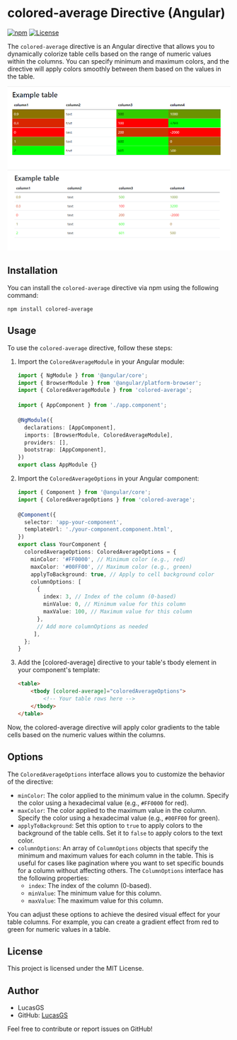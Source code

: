 # colored-average Directive (Angular)

[![npm](https://img.shields.io/npm/v/colored-average)](https://www.npmjs.com/package/colored-average)
[![License](https://img.shields.io/npm/l/colored-average)](https://github.com/Luconico/colored-average/blob/main/LICENSE)

The `colored-average` directive is an Angular directive that allows you to dynamically colorize table cells based on the range of numeric values within the columns. You can specify minimum and maximum colors, and the directive will apply colors smoothly between them based on the values in the table.

![colored-average Example1](https://github.com/Luconico/colored-average/blob/main/example1.png)
![colored-average Example2](https://github.com/Luconico/colored-average/blob/main/example2.png)

## Installation

You can install the `colored-average` directive via npm using the following command:

```shell
npm install colored-average
```
## Usage

To use the `colored-average` directive, follow these steps:

1. Import the `ColoredAverageModule` in your Angular module:

   ```typescript
   import { NgModule } from '@angular/core';
   import { BrowserModule } from '@angular/platform-browser';
   import { ColoredAverageModule } from 'colored-average';

   import { AppComponent } from './app.component';

   @NgModule({
     declarations: [AppComponent],
     imports: [BrowserModule, ColoredAverageModule],
     providers: [],
     bootstrap: [AppComponent],
   })
   export class AppModule {}
   ```

2. Import the `ColoredAverageOptions` in your Angular component:

   ```typescript
   import { Component } from '@angular/core';
   import { ColoredAverageOptions } from 'colored-average';

   @Component({
     selector: 'app-your-component',
     templateUrl: './your-component.component.html',
   })
   export class YourComponent {
     coloredAverageOptions: ColoredAverageOptions = {
       minColor: '#FF0000', // Minimum color (e.g., red)
       maxColor: '#00FF00', // Maximum color (e.g., green)
       applyToBackground: true, // Apply to cell background color
       columnOptions: [
         {
           index: 3, // Index of the column (0-based)
           minValue: 0, // Minimum value for this column
           maxValue: 100, // Maximum value for this column
         },
         // Add more columnOptions as needed
        ],
     };
   }
   ```

3. Add the [colored-average] directive to your table's tbody element in your component's template:

    ```html
    <table>
        <tbody [colored-average]="coloredAverageOptions">
            <!-- Your table rows here -->
        </tbody>
    </table>
    ```
Now, the colored-average directive will apply color gradients to the table cells based on the numeric values within the columns.

## Options

The `ColoredAverageOptions` interface allows you to customize the behavior of the directive:

- `minColor`: The color applied to the minimum value in the column. Specify the color using a hexadecimal value (e.g., `#FF0000` for red).
- `maxColor`: The color applied to the maximum value in the column. Specify the color using a hexadecimal value (e.g., `#00FF00` for green).
- `applyToBackground`: Set this option to `true` to apply colors to the background of the table cells. Set it to `false` to apply colors to the text color.
- `columnOptions`: An array of `ColumnOptions` objects that specify the minimum and maximum values for each column in the table. This is useful for cases like pagination where you want to set specific bounds for a column without affecting others. The `ColumnOptions` interface has the following properties:
  - `index`: The index of the column (0-based).
  - `minValue`: The minimum value for this column.
  - `maxValue`: The maximum value for this column.

You can adjust these options to achieve the desired visual effect for your table columns. For example, you can create a gradient effect from red to green for numeric values in a table.

## License

This project is licensed under the MIT License.

## Author

- LucasGS
- GitHub: [LucasGS](https://github.com/Luconico)

Feel free to contribute or report issues on GitHub!